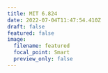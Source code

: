 ```yaml
---
title: MIT 6.824
date: 2022-07-04T11:47:54.410Z
draft: false
featured: false
image:
  filename: featured
  focal_point: Smart
  preview_only: false
---
```

